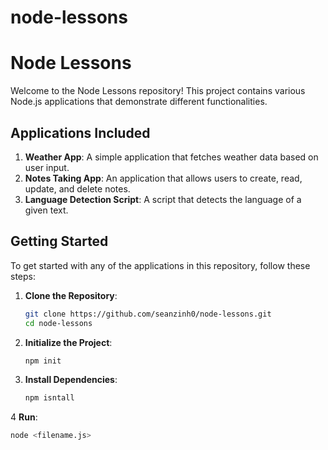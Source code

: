 # node-lessons

# Node Lessons

Welcome to the Node Lessons repository! This project contains various Node.js applications that demonstrate different functionalities.

## Applications Included

1. **Weather App**: A simple application that fetches weather data based on user input.
2. **Notes Taking App**: An application that allows users to create, read, update, and delete notes.
3. **Language Detection Script**: A script that detects the language of a given text.

## Getting Started

To get started with any of the applications in this repository, follow these steps:

1. **Clone the Repository**:
   ```bash
   git clone https://github.com/seanzinh0/node-lessons.git
   cd node-lessons
   
2. **Initialize the Project**:
    ````bash
   npm init
   
3. **Install Dependencies**:
   ````bash
   npm isntall
   
4 **Run**:
   ````bash
   node <filename.js>
   